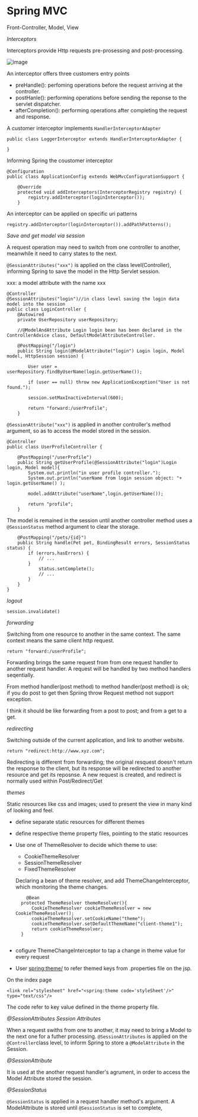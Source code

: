 # Spring MVC
 Front-Controller, Model, View 

*Interceptors*

Interceptors provide Http requests pre-prosessing and post-processing.  

![image](https://user-images.githubusercontent.com/17804600/89495725-294c2880-d7b9-11ea-925f-b9170e25165a.png)


An interceptor offers three customers entry points

* preHandle(): perfoming operations before the request arriving at the controller. 
* postHanle(): performing operations before sending the reponse to the servlet dispatcher. 
* afterCompletion(): performing operations after completing the request and response. 

A customer interceptor implements `HandlerInterceptorAdapter`

```
public class LoggerInterceptor extends HandlerInterceptorAdapter {

}
```

Informing Spring the coustomer interceptor

```
@Configuration
public class ApplicationConfig extends WebMvcConfigurationSupport {

    @Override
    protected void addInterceptors(InterceptorRegistry registry) {
        registry.addInterceptor(loginInterceptor());
    }

```

An interceptor can be applied on specific uri patterns

```
registry.addInterceptor(loginInterceptor()).addPathPatterns();
```

*Save and get model via session*

A request operation may need to switch from one controller to another, meanwhile it need to carry states to the next.

`@SessionAttributes("xxx")` is applied on the class level(Controller), informing Spring to save the model in the Http Servlet session.  

xxx: a model attribute with the name xxx 

````
@Controller
@SessionAttributes("login")//in class level saving the login data model into the session
public class LoginController {
    @Autowired
    private UserRepository userRepository;

    //@ModelAndAttribute Login login bean has been declared in the ControllerAdvice class, DefaultModelAttributeController.

    @PostMapping("/login")
    public String login(@ModelAttribute("login") Login login, Model model, HttpSession session) {

        User user = userRepository.findByUserName(login.getUserName());

        if (user == null) throw new ApplicationException("User is not found.");

        session.setMaxInactiveInterval(600);

        return "forward:/userProfile";
    }

````
`@SessionAttribute("xxx")` is applied in another controller's method argument, so as to access the model stored in the session.

````
@Controller
public class UserProfileController {

    @PostMapping("/userProfile")
    public String getUserProfile(@SessionAttribute("login")Login login, Model model){
        System.out.println("in user profile controller.");
        System.out.println("userName from login session object: "+ login.getUserName() );

        model.addAttribute("userName",login.getUserName());

        return "profile";
    }

````

The model is remained in the session until another controller method uses a `@SessionStatus` method argument to clear the storage. 

````
    @PostMapping("/pets/{id}")
    public String handle(Pet pet, BindingResult errors, SessionStatus status) {
        if (errors.hasErrors) {
            // ...
        }
            status.setComplete(); 
            // ...
        }
    }
}
````

*logout*

`session.invalidate()`

*forwarding* 

Switching from one resource to another in the same context. The same context means the same client http request.  

`return "forward:/userProfile";`

Forwarding brings the same request from from one request handler to another request handler. A request will be handled by two method handlers seqentially. 

From method handler(post method) to method handler(post method) is ok; if you do post to get then Spriing throw Request method not support exception. 

I think it should be like forwarding from a post to post; and from a get to a get. 

*redirecting*

Switching outside of the current application, and link to another website.

`return "redirect:http://www.xyz.com";`

Redirecting is different from forwarding; the original resquest doesn't return the response to the client, but its response will be redirected to another resource
and get its reposnse. A new request is created, and redirect is normally used within Post/Redirect/Get 

*themes*

Static resources like css and images; used to present the view in many kind of looking and feel. 

* define separate static resources for different themes
* define respective theme property files, pointing to the static resources
* Use one of ThemeResolver to decide which theme to use: 
  * CookieThemeResolver
  * SessionThemeResolver
  * FixedThemeResolver
  
  Declaring a bean of theme resolver, and add ThemeChangeInterceptor, which monitoring the theme changes. 
  
  ````
      @Bean
    protected ThemeResolver themeResolver(){
        CookieThemeResolver cookieThemeResolver = new CookieThemeResolver();
        cookieThemeResolver.setCookieName("theme");
        cookieThemeResolver.setDefaultThemeName("client-theme1");
        return cookieThemeResolver;
    }
 
  ````
 
 * cofigure ThemeChangeInterceptor to tap a change in theme value for every request
 * User <spring:theme/> to refer themed keys from .properties file on the jsp. 
 
 On the index page
 
 `<link rel="stylesheet" href="<spring:theme code='styleSheet'/>" type="text/css"/>`
 
 The code refer to key value defined in the theme property file. 
 
 
 *@SessionAttributes Session Attributes*
 
 When a request swiths from one to another, it may need to bring a Model to the next one for a futher processing.  `@SessionAttributes` is applied on the `@Controller`class level, to inform Spring to store a `@ModelAttribute` in the Session.
 
 *@SessionAttribute*
 
 It is used at the another request handler's agrument, in order to access the Model Attribute stored the session. 
 
 *@SessionStatus*
 
 `@SessionStatus` is applied in a request handler method's argument. A ModelAttribute is stored until `@SessionStatus` is set to complete, 
 

